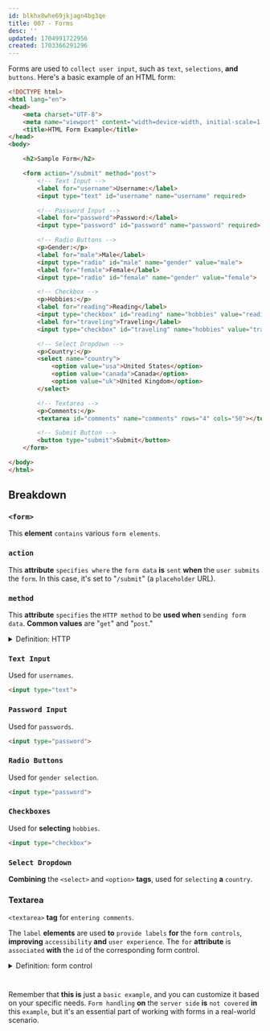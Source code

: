 ```yaml
---
id: blkhx8whe69jkjagn4bg3qe
title: 007 - Forms
desc: ''
updated: 1704991722956
created: 1703366291296
---
```


Forms are used to `collect user input`, such as `text`, `selections`, **and** `buttons`. Here's a basic example of an HTML form:

```html
<!DOCTYPE html>
<html lang="en">
<head>
    <meta charset="UTF-8">
    <meta name="viewport" content="width=device-width, initial-scale=1.0">
    <title>HTML Form Example</title>
</head>
<body>

    <h2>Sample Form</h2>

    <form action="/submit" method="post">
        <!-- Text Input -->
        <label for="username">Username:</label>
        <input type="text" id="username" name="username" required>

        <!-- Password Input -->
        <label for="password">Password:</label>
        <input type="password" id="password" name="password" required>

        <!-- Radio Buttons -->
        <p>Gender:</p>
        <label for="male">Male</label>
        <input type="radio" id="male" name="gender" value="male">
        <label for="female">Female</label>
        <input type="radio" id="female" name="gender" value="female">

        <!-- Checkbox -->
        <p>Hobbies:</p>
        <label for="reading">Reading</label>
        <input type="checkbox" id="reading" name="hobbies" value="reading">
        <label for="traveling">Traveling</label>
        <input type="checkbox" id="traveling" name="hobbies" value="traveling">

        <!-- Select Dropdown -->
        <p>Country:</p>
        <select name="country">
            <option value="usa">United States</option>
            <option value="canada">Canada</option>
            <option value="uk">United Kingdom</option>
        </select>

        <!-- Textarea -->
        <p>Comments:</p>
        <textarea id="comments" name="comments" rows="4" cols="50"></textarea>

        <!-- Submit Button -->
        <button type="submit">Submit</button>
    </form>

</body>
</html>
```


## Breakdown

### `<form>`
This **element** `contains` various `form elements`.

### `action`
This **attribute** `specifies where` the `form data` **is** `sent` **when** the `user submits` the `form`. In this case, it's set to "`/submit`" (a `placeholder` URL).

### `method`
This **attribute** `specifies` the `HTTP method` to be **used when** `sending form data`. **Common values** are "`get`" and "`post`."



<!-- start of 'HTTP' section -->
<details>
    <summary>Definition: HTTP</summary>

#
HTTP stands for `Hypertext Transfer Protocol`. It is an `application layer protocol` that **serves as** the `foundation` **for** `data communication` **on** the `World Wide Web`.

---
</details>
<!-- end of 'HTTP' section -->



### `Text Input`
Used for `usernames`.
```html
<input type="text">
```

### `Password Input`
Used for `passwords`.
```html
<input type="password">
```

### `Radio Buttons`
Used for `gender selection`.
```html
<input type="password">
```

### `Checkboxes`
Used for **selecting** `hobbies`.
```html
<input type="checkbox">
```

### `Select Dropdown`
**Combining** the `<select>` and `<option>` **tags**, used for `selecting` **a** `country`.

### Textarea
`<textarea>` **tag** for `entering comments`.

The `label` **elements** are used **to** `provide labels` **for** the `form controls`, **improving** `accessibility` **and** `user experience`. The `for` **attribute** is `associated` **with** the `id` of the corresponding form control.



<!-- start of 'form control' section -->
<details>
    <summary>Definition: form control</summary>

#
**In** the context of **web development**, **refers to an** `interactive element` **within an** `HTML form` **that** `allows users` **to** `input data` **or** `make selections`. 

---
</details>
<!-- end of 'form control' section -->


#
Remember that **this is** just a `basic example`, and you can customize it based on your specific needs. `Form handling` **on** the `server side` **is** `not covered` **in** this `example`, but it's an essential part of working with forms in a real-world scenario.